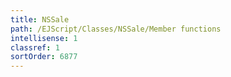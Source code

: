 ```yaml
---
title: NSSale
path: /EJScript/Classes/NSSale/Member functions
intellisense: 1
classref: 1
sortOrder: 6877
---
```





